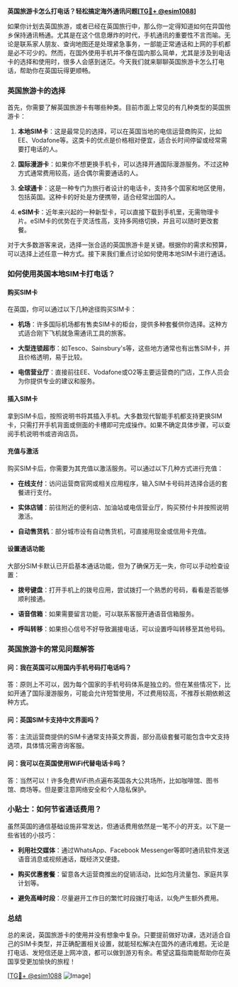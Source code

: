 **英国旅游卡怎么打电话？轻松搞定海外通讯问题[[TG💪+ @esim1088](https://t.me/s/esim1088)]**

如果你计划去英国旅游，或者已经在英国旅行中，那么你一定得知道如何在异国他乡保持通讯畅通。尤其是在这个信息爆炸的时代，手机通讯的重要性不言而喻。无论是联系家人朋友、查询地图还是处理紧急事务，一部能正常通话和上网的手机都是必不可少的。然而，在国外使用手机并不像在国内那么简单，尤其是涉及到电话卡的选择和使用时，很多人会感到迷茫。今天我们就来聊聊英国旅游卡怎么打电话，帮助你在英国玩得更顺畅。

### 英国旅游卡的选择

首先，你需要了解英国旅游卡有哪些种类。目前市面上常见的有几种类型的英国旅游卡：

1. **本地SIM卡**：这是最常见的选择，可以在英国当地的电信运营商购买，比如EE、Vodafone等。这类卡的优点是价格相对便宜，适合长时间停留或经常需要打电话的人。
   
2. **国际漫游卡**：如果你不想更换手机卡，可以选择开通国际漫游服务。不过这种方式通常费用较高，适合偶尔需要通话的人。

3. **全球通卡**：这是一种专门为旅行者设计的电话卡，支持多个国家和地区使用，包括英国。这种卡的好处是方便携带，适合经常出国的人。

4. **eSIM卡**：近年来兴起的一种新型卡，可以直接下载到手机里，无需物理卡片。eSIM卡的优势在于灵活性高，支持多网络切换，并且可以随时更改套餐。

对于大多数游客来说，选择一张合适的英国旅游卡是关键。根据你的需求和预算，可以选择上述任意一种方式。接下来我们重点讨论如何使用本地SIM卡进行通话。

### 如何使用英国本地SIM卡打电话？

#### 购买SIM卡

在英国，你可以通过以下几种途径购买SIM卡：

- **机场**：许多国际机场都有售卖SIM卡的柜台，提供多种套餐供你选择。这种方式适合刚下飞机就急需通讯工具的旅客。
  
- **大型连锁超市**：如Tesco、Sainsbury's等，这些地方通常也有出售SIM卡，并且价格透明，易于比较。

- **电信营业厅**：直接前往EE、Vodafone或O2等主要运营商的门店，工作人员会为你提供专业的建议和服务。

#### 插入SIM卡

拿到SIM卡后，按照说明书将其插入手机。大多数现代智能手机都支持更换SIM卡，只需打开手机背面或侧面的卡槽即可完成操作。如果不确定具体步骤，可以查阅手机说明书或咨询店员。

#### 充值与激活

购买SIM卡后，你需要为其充值以激活服务。可以通过以下几种方式进行充值：

- **在线支付**：访问运营商官网或相关应用程序，输入SIM卡号码并选择合适的套餐进行支付。
  
- **实体店铺**：前往附近的便利店、加油站或电信营业厅，购买预付卡并按照说明激活。

- **自动售货机**：部分城市设有自动售货机，可直接用现金或信用卡充值。

#### 设置通话功能

大部分SIM卡默认已开启基本通话功能，但为了确保万无一失，你可以手动检查设置：

- **拨号键盘**：打开手机上的拨号应用，尝试拨打一个熟悉的号码，看看是否能够顺利接通。
  
- **语音信箱**：如果需要留言功能，可以联系客服开通语音信箱服务。

- **呼叫转移**：如果担心信号不好导致漏接电话，可以设置呼叫转移至其他号码。

### 英国旅游卡的常见问题解答

#### 问：我在英国可以用国内手机号码打电话吗？
答：原则上不可以，因为每个国家的手机号码体系是独立的。但在某些情况下，比如开通了国际漫游服务，可能会允许短暂使用，不过费用较高，不推荐长期依赖这种方式。

#### 问：英国SIM卡支持中文界面吗？
答：主流运营商提供的SIM卡通常支持英文界面，部分高级套餐可能包含中文支持选项，具体情况需咨询客服。

#### 问：我可以在英国使用WiFi代替电话卡吗？
答：当然可以！许多免费WiFi热点遍布英国各大公共场所，比如咖啡馆、图书馆、商场等。但是要注意网络安全和个人隐私保护。

### 小贴士：如何节省通话费用？

虽然英国的通信基础设施非常发达，但通话费用依然是一笔不小的开支。以下是一些省钱的小技巧：

- **利用社交媒体**：通过WhatsApp、Facebook Messenger等即时通讯软件发送语音消息或视频通话，既经济又便捷。
  
- **购买优惠套餐**：留意各大运营商推出的促销活动，比如包月流量包、家庭共享计划等。

- **避免高峰时段**：尽量避开工作日的繁忙时段拨打电话，以免产生额外费用。

### 总结

总的来说，英国旅游卡的使用并没有想象中复杂。只要提前做好功课，选对适合自己的SIM卡类型，并正确配置相关设置，就能轻松解决在国外的通讯难题。无论是打电话、发短信还是上网冲浪，都可以做到游刃有余。希望这篇指南能帮助你在英国享受更加愉快的旅程！

[[TG💪+ @esim1088](https://t.me/s/esim1088) ![Image](https://i.postimg.cc/4NQfJmqS/Snipaste-2025-05-13-00-14-12.png)]